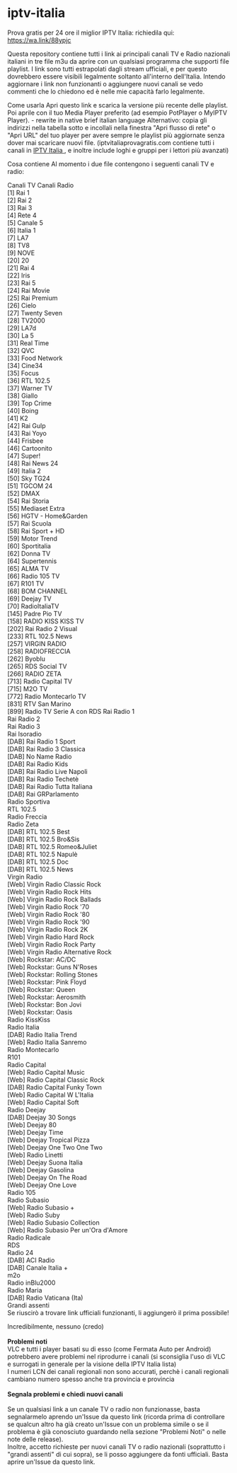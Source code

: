 # iptv-italia
Prova gratis per 24 ore il miglior IPTV Italia: richiedila qui:
https://wa.link/88ypjc

Questa repository contiene tutti i link ai principali canali TV e Radio nazionali italiani in tre file m3u da aprire con un qualsiasi programma che supporti file playlist. I link sono tutti estrapolati dagli stream ufficiali, e per questo dovrebbero essere visibili legalmente soltanto all'interno dell'Italia. Intendo aggiornare i link non funzionanti o aggiungere nuovi canali se vedo commenti che lo chiedono ed è nelle mie capacità farlo legalmente.

Come usarla
Apri questo link e scarica la versione più recente delle playlist. Poi aprile con il tuo Media Player preferito (ad esempio PotPlayer o MyIPTV Player). - rewrite in native brief italian language 
Alternativo: copia gli indirizzi nella tabella sotto e incollali nella finestra "Apri flusso di rete" o "Apri URL" del tuo player per avere sempre le playlist più aggiornate senza dover mai scaricare nuovi file. (iptvitaliaprovagratis.com contiene tutti i canali in <a href="https://www.iptvitaliaprovagratis.com/">IPTV Italia </a>, e inoltre include loghi e gruppi per i lettori più avanzati)

Cosa contiene
Al momento i due file contengono i seguenti canali TV e radio:

Canali TV	Canali Radio<br>
[1] Rai 1<br>
[2] Rai 2<br>
[3] Rai 3<br>
[4] Rete 4<br>
[5] Canale 5<br>
[6] Italia 1<br>
[7] LA7<br>
[8] TV8<br>
[9] NOVE<br>
[20] 20<br>
[21] Rai 4<br>
[22] Iris<br>
[23] Rai 5<br>
[24] Rai Movie<br>
[25] Rai Premium<br>
[26] Cielo<br>
[27] Twenty Seven<br>
[28] TV2000<br>
[29] LA7d<br>
[30] La 5<br>
[31] Real Time<br>
[32] QVC<br>
[33] Food Network<br>
[34] Cine34<br>
[35] Focus<br>
[36] RTL 102.5<br>
[37] Warner TV<br>
[38] Giallo<br>
[39] Top Crime<br>
[40] Boing<br>
[41] K2<br>
[42] Rai Gulp<br>
[43] Rai Yoyo<br>
[44] Frisbee<br>
[46] Cartoonito<br>
[47] Super!<br>
[48] Rai News 24<br>
[49] Italia 2<br>
[50] Sky TG24<br>
[51] TGCOM 24<br>
[52] DMAX<br>
[54] Rai Storia<br>
[55] Mediaset Extra<br>
[56] HGTV - Home&Garden<br>
[57] Rai Scuola<br>
[58] Rai Sport + HD<br>
[59] Motor Trend<br>
[60] Sportitalia<br>
[62] Donna TV<br>
[64] Supertennis<br>
[65] ALMA TV<br>
[66] Radio 105 TV<br>
[67] R101 TV<br>
[68] BOM CHANNEL<br>
[69] Deejay TV<br>
[70] RadioItaliaTV<br>
[145] Padre Pio TV<br>
[158] RADIO KISS KISS TV<br>
[202] Rai Radio 2 Visual<br>
[233] RTL 102.5 News<br>
[257] VIRGIN RADIO<br>
[258] RADIOFRECCIA<br>
[262] Byoblu<br>
[265] RDS Social TV<br>
[266] RADIO ZETA<br>
[713] Radio Capital TV<br>
[715] M2O TV<br>
[772] Radio Montecarlo TV<br>
[831] RTV San Marino<br>
[899] Radio TV Serie A con RDS	Rai Radio 1<br>
Rai Radio 2<br>
Rai Radio 3<br>
Rai Isoradio<br>
[DAB] Rai Radio 1 Sport<br>
[DAB] Rai Radio 3 Classica<br>
[DAB] No Name Radio<br>
[DAB] Rai Radio Kids<br>
[DAB] Rai Radio Live Napoli<br>
[DAB] Rai Radio Techetè<br>
[DAB] Rai Radio Tutta Italiana<br>
[DAB] Rai GRParlamento<br>
Radio Sportiva<br>
RTL 102.5<br>
Radio Freccia<br>
Radio Zeta<br>
[DAB] RTL 102.5 Best<br>
[DAB] RTL 102.5 Bro&Sis<br>
[DAB] RTL 102.5 Romeo&Juliet<br>
[DAB] RTL 102.5 Napulè<br>
[DAB] RTL 102.5 Doc<br>
[DAB] RTL 102.5 News<br>
Virgin Radio<br>
[Web] Virgin Radio Classic Rock<br>
[Web] Virgin Radio Rock Hits<br>
[Web] Virgin Radio Rock Ballads<br>
[Web] Virgin Radio Rock '70<br>
[Web] Virgin Radio Rock '80<br>
[Web] Virgin Radio Rock '90<br>
[Web] Virgin Radio Rock 2K<br>
[Web] Virgin Radio Hard Rock<br>
[Web] Virgin Radio Rock Party<br>
[Web] Virgin Radio Alternative Rock<br>
[Web] Rockstar: AC/DC<br>
[Web] Rockstar: Guns N'Roses<br>
[Web] Rockstar: Rolling Stones<br>
[Web] Rockstar: Pink Floyd<br>
[Web] Rockstar: Queen<br>
[Web] Rockstar: Aerosmith<br>
[Web] Rockstar: Bon Jovi<br>
[Web] Rockstar: Oasis<br>
Radio KissKiss<br>
Radio Italia<br>
[DAB] Radio Italia Trend<br>
[Web] Radio Italia Sanremo<br>
Radio Montecarlo<br>
R101<br>
Radio Capital<br>
[Web] Radio Capital Music<br>
[Web] Radio Capital Classic Rock<br>
[DAB] Radio Capital Funky Town<br>
[Web] Radio Capital W L'Italia<br>
[Web] Radio Capital Soft<br>
Radio Deejay<br>
[DAB] Deejay 30 Songs<br>
[Web] Deejay 80<br>
[Web] Deejay Time<br>
[Web] Deejay Tropical Pizza<br>
[Web] Deejay One Two One Two<br>
[Web] Radio Linetti<br>
[Web] Deejay Suona Italia<br>
[Web] Deejay Gasolina<br>
[Web] Deejay On The Road<br>
[Web] Deejay One Love<br>
Radio 105<br>
Radio Subasio<br>
[Web] Radio Subasio +<br>
[Web] Radio Suby<br>
[Web] Radio Subasio Collection<br>
[Web] Radio Subasio Per un'Ora d'Amore<br>
Radio Radicale<br>
RDS<br>
Radio 24<br>
[DAB] ACI Radio<br>
[DAB] Canale Italia +<br>
m2o<br>
Radio inBlu2000<br>
Radio Maria<br>
[DAB] Radio Vaticana (Ita)<br>
Grandi assenti<br>
Se riuscirò a trovare link ufficiali funzionanti, li aggiungerò il prima possibile!<br>

Incredibilmente, nessuno (credo)<br><br>
<b>Problemi noti</b><br>
VLC e tutti i player basati su di esso (come Fermata Auto per Android) potrebbero avere problemi nel riprodurre i canali (si sconsiglia l'uso di VLC e surrogati in generale per la visione della IPTV Italia lista)<br>
I numeri LCN dei canali regionali non sono accurati, perchè i canali regionali cambiano numero spesso anche tra provincia e provincia<br><br>
<b>Segnala problemi e chiedi nuovi canali</b><br><br>
Se un qualsiasi link a un canale TV o radio non funzionasse, basta segnalarmelo aprendo un'Issue da questo link (ricorda prima di controllare se qualcun altro ha già creato un'Issue con un problema simile o se il problema è già conosciuto guardando nella sezione "Problemi Noti" o nelle note delle release).<br>
Inoltre, accetto richieste per nuovi canali TV o radio nazionali (soprattutto i "grandi assenti" di cui sopra), se li posso aggiungere da fonti ufficiali. Basta aprire un'Issue da questo link.<br>
